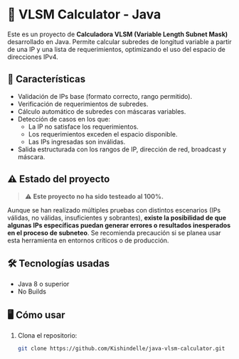 # 📡 VLSM Calculator - Java

Este es un proyecto de **Calculadora VLSM (Variable Length Subnet Mask)** desarrollado en Java. Permite calcular subredes de longitud variable a partir de una IP y una lista de requerimientos, optimizando el uso del espacio de direcciones IPv4.

## 🚀 Características

- Validación de IPs base (formato correcto, rango permitido).
- Verificación de requerimientos de subredes.
- Cálculo automático de subredes con máscaras variables.
- Detección de casos en los que:
  - La IP no satisface los requerimientos.
  - Los requerimientos exceden el espacio disponible.
  - Las IPs ingresadas son inválidas.
- Salida estructurada con los rangos de IP, dirección de red, broadcast y máscara.

## ⚠️ Estado del proyecto

> ⚠️ **Este proyecto no ha sido testeado al 100%.**

Aunque se han realizado múltiples pruebas con distintos escenarios (IPs válidas, no válidas, insuficientes y sobrantes), **existe la posibilidad de que algunas IPs específicas puedan generar errores o resultados inesperados en el proceso de subneteo**. Se recomienda precaución si se planea usar esta herramienta en entornos críticos o de producción.

## 🛠️ Tecnologías usadas

- Java 8 o superior
- No Builds

## 🖥️ Cómo usar

1. Clona el repositorio:
   ```bash
   git clone https://github.com/Kishindelle/java-vlsm-calculator.git
   ```
